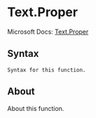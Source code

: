 ---
---

# Text.Proper

Microsoft Docs: [Text.Proper](https://docs.microsoft.com/en-us/powerquery-m/text-proper)

## Syntax

```powerquery-m
Syntax for this function.
```

## About

About this function.

